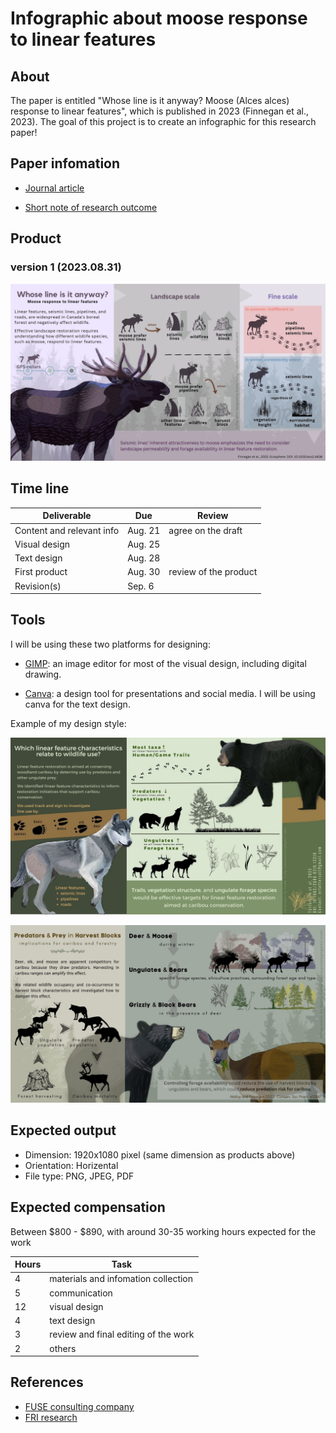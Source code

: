 # Infographic about moose response to linear features


## About

The paper is entitled "Whose line is it anyway? Moose (Alces alces) response
to linear features", which is published in 2023 (Finnegan et al., 2023). The goal of this project is to create an infographic for this research paper!


## Paper infomation

- [Journal article](/docs/paper.pdf)

- [Short note of research outcome](/docs/CP_2023_05_Ungulate-Forestry-QN-v2.pdf)


## Product 

### version 1 (2023.08.31)

![](./docs/infographic_moose_Laura_v1.jpg)


## Time line

| Deliverable | Due | Review |
| ----------- | ------------- | ------ |
| Content and relevant info | Aug. 21 | agree on the draft |
| Visual design | Aug. 25 |  |
| Text design | Aug. 28 |  |
| First product | Aug. 30 | review of the product |
| Revision(s) | Sep. 6 |  |


## Tools

I will be using these two platforms for designing: 

- [GIMP](https://www.gimp.org/): an image editor for most of the visual design, including digital drawing.

- [Canva](https://www.canva.com/): a design tool for presentations and social media. I will be using canva for the text design. 

Example of my design style: 

![image](docs/infographic_linear_feature_by_Erin_v3.jpg)

![image](docs/infographic_predator_prey_Tracy_v2.jpg)


## Expected output

- Dimension: 1920x1080 pixel (same dimension as products above)
- Orientation: Horizental
- File type: PNG, JPEG, PDF

## Expected compensation

Between \$800 - \$890, with around 30-35 working hours expected for the work 

| Hours | Task |
| --- | --- |
| 4 | materials and infomation collection |
| 5 | communication |
| 12 | visual design |
| 4 | text design |
| 3 | review and final editing of the work |
| 2 | others |



## References

- [FUSE consulting company](https://www.fuseconsulting.ca/infographics)
- [FRI research](https://friresearch.ca/search/?frisearchable_posts%5BhierarchicalMenu%5D%5Btaxonomies_hierarchical.publication_type.lvl0%5D%5B0%5D=Summaries%20and%20Communications&frisearchable_posts%5BhierarchicalMenu%5D%5Btaxonomies_hierarchical.publication_type.lvl0%5D%5B1%5D=Infographics)


